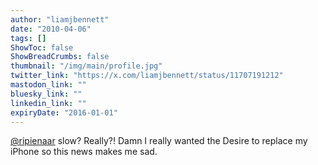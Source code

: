 ```yaml
---
author: "liamjbennett"
date: "2010-04-06"
tags: []
ShowToc: false
ShowBreadCrumbs: false
thumbnail: "/img/main/profile.jpg"
twitter_link: "https://x.com/liamjbennett/status/11707191212"
mastodon_link: ""
bluesky_link: ""
linkedin_link: ""
expiryDate: "2016-01-01"
---
```


[@ripienaar](https://x.com/ripienaar) slow? Really?! Damn I really wanted the Desire to replace my iPhone so this news makes me sad.


